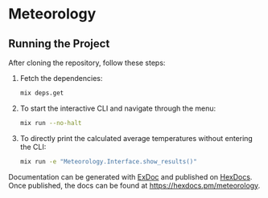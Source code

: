 # Meteorology

## Running the Project

After cloning the repository, follow these steps:

1. Fetch the dependencies:

    ```bash
    mix deps.get
    ```

2. To start the interactive CLI and navigate through the menu:

    ```bash
    mix run --no-halt
    ```

3. To directly print the calculated average temperatures without entering the CLI:

    ```bash
    mix run -e "Meteorology.Interface.show_results()"
    ```

Documentation can be generated with [ExDoc](https://github.com/elixir-lang/ex_doc)
and published on [HexDocs](https://hexdocs.pm). Once published, the docs can
be found at <https://hexdocs.pm/meteorology>.

